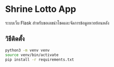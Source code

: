 # Shrine Lotto App

ระบบเว็บ Flask สำหรับขอเลขนำโชคและจัดการข้อมูลหวยย้อนหลัง

## วิธีติดตั้ง

```bash
python3 -m venv venv
source venv/bin/activate
pip install -r requirements.txt
